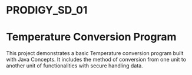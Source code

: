 # PRODIGY_SD_01
# Temperature Conversion Program
 This project demonstrates a basic Temperature conversion program built with Java Concepts. It includes the method of conversion from one unit to another unit of functionalities with secure handling data.
